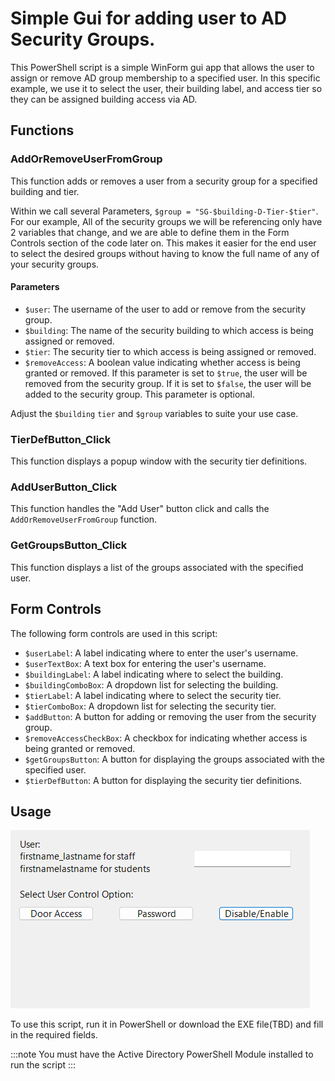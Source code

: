 # Simple Gui for adding user to AD Security Groups.

This PowerShell script is a simple WinForm gui app that allows the user to assign or remove AD group membership to a specified user. In this specific example, we use it to select the user, their building label, and access tier so they can be assigned building access via AD.

## Functions

### AddOrRemoveUserFromGroup

This function adds or removes a user from a security group for a specified building and tier.

Within we call several Parameters,  `$group = "SG-$building-D-Tier-$tier"`. For our example, All of the security groups we will be referencing only have 2 variables that change, and we are able to define them in the Form Controls section of the code later on. This makes it easier for the end user to select the desired groups without having to know the full name of any of your security groups. 




#### Parameters

- `$user`: The username of the user to add or remove from the security group. 
- `$building`: The name of the security building to which access is being assigned or removed. 
- `$tier`: The security tier to which access is being assigned or removed. 
- `$removeAccess`: A boolean value indicating whether access is being granted or removed. If this parameter is set to `$true`, the user will be removed from the security group. If it is set to `$false`, the user will be added to the security group. This parameter is optional.


Adjust the `$building` `tier` and `$group` variables to suite your use case.
### TierDefButton_Click

This function displays a popup window with the security tier definitions.

### AddUserButton_Click

This function handles the "Add User" button click and calls the `AddOrRemoveUserFromGroup` function.

### GetGroupsButton_Click

This function displays a list of the groups associated with the specified user.

## Form Controls

The following form controls are used in this script:

- `$userLabel`: A label indicating where to enter the user's username.
- `$userTextBox`: A text box for entering the user's username.
- `$buildingLabel`: A label indicating where to select the building.
- `$buildingComboBox`: A dropdown list for selecting the building.
- `$tierLabel`: A label indicating where to select the security tier.
- `$tierComboBox`: A dropdown list for selecting the security tier.
- `$addButton`: A button for adding or removing the user from the security group.
- `$removeAccessCheckBox`: A checkbox for indicating whether access is being granted or removed.
- `$getGroupsButton`: A button for displaying the groups associated with the specified user.
- `$tierDefButton`: A button for displaying the security tier definitions.

## Usage

![app](./app.png)

To use this script, run it in PowerShell or download the EXE file(TBD) and fill in the required fields.

:::note
You must have the Active Directory PowerShell Module installed to run the script
:::
